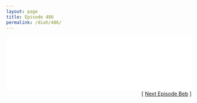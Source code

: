 ```yaml
---
layout: page
title: Episode 486
permalink: /diah/486/
---
```


<iframe allowfullscreen="true" frameborder="0" style="width:100%;" marginheight="0" marginwidth="0" mozallowfullscreen="true" scrolling="NO" src="//gdriveplayer.us/embed2.php?link=zwG9KFRh6uvc0bH9qjFfrQzikP8U%252BKMQgV8fMve9U7bNA0qob1qCRZNxgWYF1dOGTbHyrK940F8KlOESkcdT67UXXrmb2Ntni0l0%252FF5%252FD5Rs1%252BWcXDaMKCk%252BN2oxcmnXJ7eBefGfOIo9uII7SAxD081qTQr3QZ2k8deqjTiim5Fj%252FxyBANFNu3OmMOsbr%252Bv5z59LpST%252FVy3G5oPSCFgSVk&amp;no_adult=yes" webkitallowfullscreen="true"></iframe>

<div align="right">[ <a href="/diah/487/">Next Episode Beb</a> ]</div>

